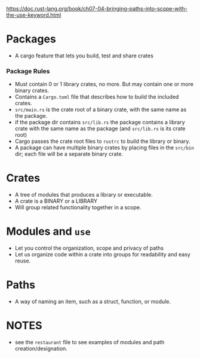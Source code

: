 https://doc.rust-lang.org/book/ch07-04-bringing-paths-into-scope-with-the-use-keyword.html

# Packages
- A cargo feature that lets you build, test and share crates

### Package Rules
- Must contain 0 or 1 library crates, no more. But may contain one or more binary crates.
- Contains a `Cargo.toml` file that describes how to build the included crates.
- `src/main.rs` is the crate root of a binary crate, with the same name as the package.
- if the package dir contains `src/lib.rs` the package contains a library crate with the same name as the package (and `src/lib.rs` is its crate root)
- Cargo passes the crate root files to `rustrc` to build the library or binary.
- A package can have multiple binary crates by placing files in the `src/bin` dir; each file will be a separate binary crate.


# Crates
- A tree of modules that produces a library or executable.
- A crate is a BINARY or a LIBRARY
- Will group related functionality together in a scope.

# Modules and `use`
- Let you control the organization, scope and privacy of paths
- Let us organize code within a crate into groups for readability and easy reuse.

# Paths
- A way of naming an item, such as a struct, function, or module.

# NOTES
- see the `restaurant` file to see examples of modules and path creation/designation.